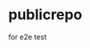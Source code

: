 # publicrepo
for e2e test






































































































































































































